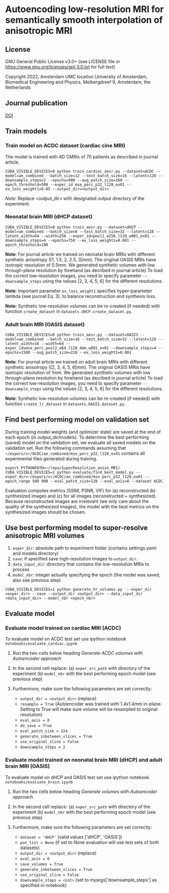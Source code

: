 # Autoencoding low-resolution MRI for semantically smooth interpolation of anisotropic MRI


## License

GNU General Public License v3.0+ (see LICENSE file or https://www.gnu.org/licenses/gpl-3.0.txt for full text)

Copyright 2022, Amsterdam UMC location University of Amsterdam, Biomedical Engineering and Physics, Meibergdreef 9, Amsterdam, the Netherlands


## Journal publication

[DOI](https://doi.org/10.1016/j.media.2022.102393)


## Train models

### Train model on ACDC dataset (cardiac cine MRI)

The model is trained with 4D CMRIs of 70 patients as described in journal article.

````
CUDA_VISIBLE_DEVICES=0 python train_cardiac_aesr.py --dataset=ACDC --model=ae_combined --batch_size=12 --test_batch_size=16 --latent=128 --downsample_steps=2 --epochs=900 --aug_patch_size=160 --epoch_threshold=500 --exper_id mse_perc_p32_l128_ex01 --ex_loss_weight1=0.05 --output_dir=<output_dir>
````

*Note*: Replace <output_dir> with designated output directory of the experiment.

### Neonatal brain MRI (dHCP dataset)

`
CUDA_VISIBLE_DEVICES=0 python train_aesr.py --dataset=dHCP --model=ae_combined --batch_size=8 --test_batch_size=32 --latent=128 --latent_width=64 --width=256 --exper_id=pool2_w256_l128_w001_ex01 --downsample_steps=4 --epochs=750 --ex_loss_weight1=0.001 --epoch_threshold=100
`

**Note**: For journal article we trained on neonatal brain MRIs with different synthetic anisotropy ([1, 1.5, 2, 2.5, 3]mm). The original OASIS MRIs have
isotropic resolution of 0.5mm. We generated synthetic volumes with low through-plane resolution by forehand (as decribed in journal article)
To load the correct low-resolution images, you need to specify parameter `--downsample_steps` using the values [2, 3, 4, 5, 6] for the different resolutions.

**Note**: Important parameter `ex_loss_weight1` specifies hyper-parameter lambda (see journal Eq. 3), to balance reconstruction and synthesis loss.


**Note**: Synthetic low-resolution volumes can be re-created (if needed) with function `create_dataset` in `datasets.dHCP.create_dataset.py`.

### Adult brain MRI (OASIS dataset)

`
CUDA_VISIBLE_DEVICES=0 python train_aesr.py --dataset=OASIS --model=ae_combined --batch_size=16 --test_batch_size=32 --latent=128 --latent_width=16 --width=64 --exper_id=mse_perc_pool2_w64_l128_4mm_w001_ex01 --downsample_steps=4 --epochs=1500 --aug_patch_size=220 --ex_loss_weight1=0.001
`

**Note**: For journal article we trained on adult brain MRIs with different synthetic anisotropy ([2, 3, 4, 5, 6]mm). The original OASIS MRIs have
isotropic resolution of 1mm. We generated synthetic volumes with low through-plane resolution by forehand (as decribed in journal article)
To load the correct low-resolution images, you need to specify parameter `--downsample_steps` using the values [2, 3, 4, 5, 6] for the different resolutions.

**Note**: Synthetic low-resolution volumes can be re-created (if needed) with function `create_lr_dataset` in `datasets.OASIS.dataset.py`.

## Find best performing model on validation set

During training model weights (and optimizer state) are saved at the end of each epoch (in output_dir/models).
To determine the best performing (saved) model on the validation set, we evaluate all saved models on the 
validation set. Run the following commands assuming that ````~/expers/sr/ACDC/ae_combined/mse_perc_p32_l128_ex01```` contains all experimental files
generated during training.

`
export PYTHONPATH=~/repo/SuperResolution_aniso_MRI/
CUDA_VISIBLE_DEVICES=1 python evaluate/find_best_model.py --exper_dir=~/expers/sr/ACDC/ae_combined/mse_perc_p32_l128_ex01 --epoch_range 500 900 --eval_patch_size=128 --eval_axis=0 --dataset ACDC
`

Evaluation computes metrics (SSIM, PSNR, VIF) for (a) reconstructed (b) synthesized images and (c) for all images (reconstructed + synthesized).
Because reconstructed images are irrelevant (we only care about the quality of the synthesized images), the model with the best
metrics on the synthesized images should be chosen. 


## Use best performing model to super-resolve anisotropic MRI volumes

1. `exper_dir`: absolute path to experiment folder (contains settings.yaml and models directory)
2. `save`: if specified save high-resolution images to `output_dir`. 
3. `data_input_dir`: directory that contains the low-resolution MRIs to process
4. `model_nbr`: integer actually specifying the epoch (the model was saved, also see previous step)

`
CUDA_VISIBLE_DEVICES=1 python generate_hr_volumes.py  --exper_dir <exper_dir> --save --output_dir <output_dir> --data_input_dir <data_input_dir> --model_nbr <epoch_nbr>
`

## Evaluate model 

### Evaluate model trained on cardiac MRI (ACDC) 

To evaluate model on ACDC test set use ipython notebook `notebooks/evaluate_cardiac.ipynb`

1. Run the two cells below heading *Generate ACDC volumes with Autoencoder approach*
2. In the second cell replace: (a) `exper_src_path` with directory of the experiment (b) `model_nbr` with the best performing epoch model (see previous step)
3. Furthermore, make sure the following parameters are set correctly:

      - `output_dir = <output_dir>` (replace)
      - `resample = True` (Autoencoder was trained with 1.4x1.4mm in-plane. Setting to True will make sure volume will be resampled to original resolution)
      - `eval_axis = 0`
      - `do_save = True`
      - `eval_patch_size = 224`
      - `generate_inbetween_slices = True`
      - `use_original_slice = False`
      - `downsample_steps = 2`

### Evaluate model trained on neonatal brain MRI (dHCP) and adult brain MRI (OASIS)

To evaluate model on dHCP and OASIS test set use ipython notebook `notebooks/evaluate_brain.ipynb`

1. Run the two cells below heading *Generate volumes with Autoencoder approach*
2. In the second cell replace: (a) `exper_src_path` with directory of the experiment (b) `model_nbr` with the best performing epoch model (see previous step)
3. Furthermore, make sure the following parameters are set correctly:

      - `dataset = 'dHCP'` (valid values ['dHCP', 'OASIS'])
      - `pat_list = None` (if set to None evaluation will use test sets of both datasets)
      - `output_dir = <output_dir>` (replace)
      - `eval_axis = 0`
      - `save_volumes = True`
      - `generate_inbetween_slices = True`
      - `use_original_slice = False`
      - `downsample_steps = <int>` (set to myargs['downsample_steps'] as specified in notebook)